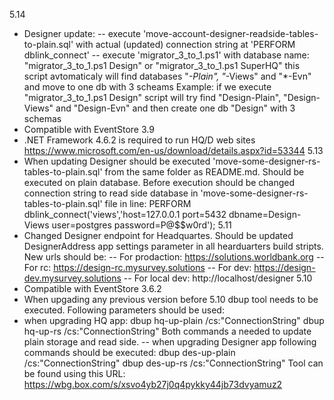 5.14
- Designer update: 
-- execute 'move-account-designer-readside-tables-to-plain.sql' with actual (updated) connection string at 'PERFORM dblink_connect'
-- execute 'migrator_3_to_1.ps1' with database name: "migrator_3_to_1.ps1 Design" or "migrator_3_to_1.ps1 SuperHQ"
   this script avtomaticaly will find databases "*-Plain", "*-Views" and "*-Evn" and move to one db with 3 scheams
   Example: if we execute "migrator_3_to_1.ps1 Design" script will try find "Design-Plain", "Design-Views" and "Design-Evn" and then create one db "Design" with 3 schemas
- Compatible with EventStore 3.9
- .NET Framework 4.6.2 is required to run HQ/D web sites https://www.microsoft.com/en-us/download/details.aspx?id=53344
5.13 
- When updating Designer should be executed 'move-some-designer-rs-tables-to-plain.sql' from the same folder as README.md. Should be executed on plain database. Before execution should be changed connection string to read side database in 'move-some-designer-rs-tables-to-plain.sql' file in line:
PERFORM dblink_connect('views','host=127.0.0.1 port=5432 dbname=Design-Views user=postgres password=P@$$w0rd');
5.11
- Changed Designer endpoint for Headquartes. Should be updated DesignerAddress app settings parameter in all hearduarters build stripts. 
  New urls should be:
-- For prodaction: https://solutions.worldbank.org
-- For rc: https://design-rc.mysurvey.solutions
-- For dev: https://design-dev.mysurvey.solutions 
-- For local dev: http://localhost/designer
5.10
- Compatible with EventStore 3.6.2
- When upgading any previous version before 5.10 dbup tool needs to be executed. Following parameters should be used:
- when upgrading HQ app:
  dbup hq-up-plain /cs:"ConnectionString" 
  dbup hq-up-rs /cs:"ConnectionString"
Both commands a needed to update plain storage and read side.
-- when upgrading Designer app following commands should be executed:
  dbup des-up-plain /cs:"ConnectionString" 
  dbup des-up-rs /cs:"ConnectionString"
Tool can be found using this URL: https://wbg.box.com/s/xsvo4yb27j0q4pykky44jb73dvyamuz2